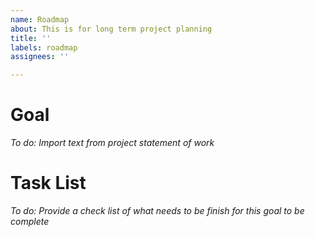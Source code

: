 ```yaml
---
name: Roadmap
about: This is for long term project planning
title: ''
labels: roadmap
assignees: ''

---
```


# Goal
_To do: Import text from project statement of work_

# Task List
_To do: Provide a check list of what needs to be finish for this goal to be complete_
